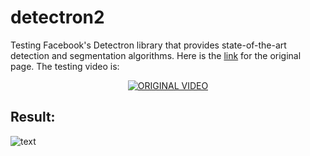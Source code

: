 # detectron2
Testing Facebook's Detectron library that provides state-of-the-art detection and segmentation algorithms. Here is the [link](https://github.com/facebookresearch/detectron2) for the original page. The testing video is:

<div align="center">
  <a href="https://www.youtube.com/watch?v=WIU-79QlKa4"><img src="https://www.youtube.com/watch?v=WIU-79QlKa4" alt="ORIGINAL VIDEO"></a>
</div>

## Result:

![text]([http://url/to/img.png](https://github.com/BZWayne/detectron2/output_image.png))
